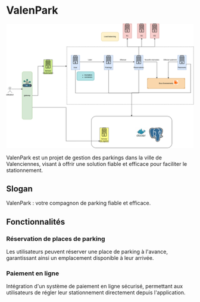 # ValenPark

![ValenPark](https://github.com/PatriceAlan/ValenPark/blob/main/ValenPark.png?raw=true)

ValenPark est un projet de gestion des parkings dans la ville de Valenciennes, visant à offrir une solution fiable et efficace pour faciliter le stationnement.



## Slogan
ValenPark : votre compagnon de parking fiable et efficace.

## Fonctionnalités

### Réservation de places de parking 
Les utilisateurs peuvent réserver une place de parking à l'avance, garantissant ainsi un emplacement disponible à leur arrivée.

### Paiement en ligne 
Intégration d'un système de paiement en ligne sécurisé, permettant aux utilisateurs de régler leur stationnement directement depuis l'application.


